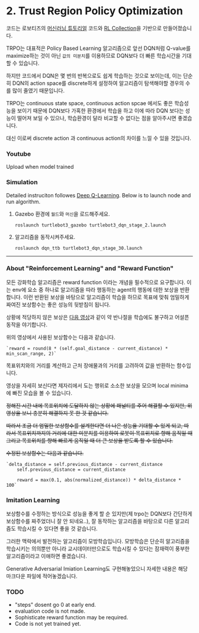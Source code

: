# 2. Trust Region Policy Optimization
코드는 로보티즈의 [머신러닝 튜토리얼](https://emanual.robotis.com/docs/en/platform/turtlebot3/machine_learning/#machine-learning) 코드와 [RL Collection](https://github.com/hcnoh/rl-collection-pytorch)을 기반으로 만들어졌습니다.

TRPO는 대표적은 Policy Based Learning 알고리즘으로 앞선 DQN처럼 Q-value를 maximize하는 것이 아닌 `값의 미분치`를 이용하므로 DQN보다 더 빠른 학습시간을 기대할 수 있습니다.

하지만 코드에서 DQN은 몇 번의 반복으로도 쉽게 학습하는 것으로 보이는데, 이는 단순히 DQN의 action space를 discrete하게 설정하여 알고리즘이 탐색해야할 경우의 수를 많이 줄였기 때문입니다.

TRPO는 continuous state space, continuous action spcae 에서도 좋은 학습성능을 보이기 때문에 DQN보다 가혹한 환경에서 학습을 하고 이에 따라 DQN 보다는 성능이 떨어져 보일 수 있으나, 학습환경이 달라 비교할 수 없다는 점을 알아주시면 좋겠습니다.

대신 이로써 discrete action 과 continuous action의 차이를 느낄 수 있을 것입니다.


### Youtube

Upload when model trained

### Simulation

Detailed instruciton followes [Deep Q-Learning](). Below is to launch node and run algorithm.

1. Gazebo 환경에 `월드`와 `머신`을 로드해주세요.

   ```
   roslaunch turtlebot3_gazebo turtlebot3_dqn_stage_2.launch
   ```

1. 알고리즘을 동작시켜주세요.
   ```
   roslaunch dqn_ttb turtlebot3_dqn_stage_30.launch
   ```

---

### About "Reinforcement Learning" and "Reward Function"

모든 강화학습 알고리즘은 reward function 이라는 개념을 필수적으로 요구합니다. 이는 env에 요소 중 하나로 알고리즘을 따라 행동하는 agent의 행동에 대한 보상을 반환합니다. 이런 반환된 보상을 바탕으로 알고리즘이 학습을 하므로 목표에 맞춰 엄밀하게 짜여진 보상함수는 좋은 성능의 뒷받침이 됩니다.

상황에 적당하지 않은 보상은 [다음 영상](https://youtu.be/R5-SdIQ1RFQ)과 같이 약 반나절을 학습에도 불구하고 어설픈 동작을 야기합니다.

위의 영상에서 사용된 보상함수는 다음과 같습니다.

    `reward = round(8 * (self.goal_distance - current_distance) * min_scan_range, 2)`

목표위치와의 거리를 계산하고 근처 장애물과의 거리를 고려하여 값을 반환하는 함수입니다.

영상을 자세히 보신다면 제자리에서 도는 행위로 소소한 보상을 모으며 local minima에 빠진 모습을 볼 수 있습니다.

<del>정해진 시간 내에 목표위치에 도달하지 않는 상황에 패널티를 주어 해결할 수 있지만, 위 영상을 보니 충분히 해결하지 못 한 것 같습니다.

<del>따라서 조금 더 엄밀한 보상함수를 설계한다면 더 나은 성능을 기대할 수 있게 되고, 따라서 목표위치까지의 거리에 대한 미분치를 이용하여 로봇이 목표위치로 향해 움직일 때 그리고 목표위치를 향해 빠르게 움직일 때 더 큰 보상을 받도록 할 수 있습니다.

<del>수정된 보상함수는 다음과 같습니다.

    `delta_distance = self.previous_distance - current_distance
        self.previous_distance = current_distance

        reward = max(0.1, abs(normalized_distance)) * delta_distance * 100`

### Imitation Learning

보상함수를 수정하는 방식으로 성능을 좋게 할 순 있지만(제 trpo는 DQN보다 간단하게 보상함수를 짜주었더니 잘 안 되네요..), 잘 동작하는 알고리즘을 바탕으로 다른 알고리즘도 학습시킬 수 있다면 좋을 것 같습니다.

그러한 맥락에서 발전하는 알고리즘이 모방학습입니다. 모방학습은 단순히 알고리즘을 학습시키는 의의뿐만 아니라 교시데이터만으로도 학습시킬 수 있다는 잠재력이 풍부한 알고리즘이라고 이애하면 좋겠습니다.

Generative Adversarial Imiation Learning도 구현해놓았으니 자세한 내용은 해당 마크다운 파일에 적어놓겠습니다.


### TODO

* "steps" dosent go 0 at early end.
* evaluation code is not made.
* Sophisticate reward function may be required.
* Code is not yet trained yet.
